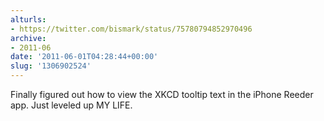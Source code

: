```yaml
---
alturls:
- https://twitter.com/bismark/status/75780794852970496
archive:
- 2011-06
date: '2011-06-01T04:28:44+00:00'
slug: '1306902524'
---
```


Finally figured out how to view the XKCD tooltip text in the iPhone Reeder app. Just leveled up MY LIFE.

